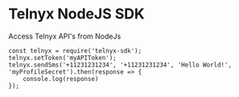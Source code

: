 # Telnyx NodeJS SDK

Access Telnyx API's from NodeJs

```
const telnyx = require('telnyx-sdk');
telnyx.setToken('myAPIToken');
telnyx.sendSms('+11231231234', '+11231231234', 'Hello World!', 'myProfileSecret').then(response => {
    console.log(response)
});
```